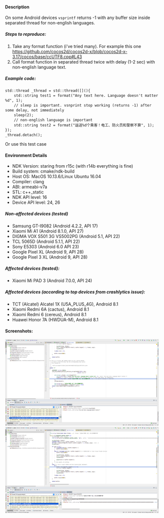 #### Description

On some Android devices `vsprintf` returns -1 with any buffer size inside separated thread for non-english languages. 

##### Steps to reproduce:
1. Take any format function (i've tried many). For example this one https://github.com/cocos2d/cocos2d-x/blob/cocos2d-x-3.17/cocos/base/ccUTF8.cpp#L43
2. Call format function in separated thread twice with delay (1-2 sec) with non-english language text. 

##### Example code: 
```
std::thread _thread = std::thread([](){
    std::string test1 = format("Any text here. Language doesn't matter %d", 1);
    // sleep is important. vsnprint stop working (returns -1) after some delay, not immediately
    sleep(2);
    // non-english language is important
    std::string test2 = format("运送%d个乘客！电工、防火员和警察不算", 1);
});
_thread.detach();
```

Or use this test case

#### Environment Details
 * NDK Version: staring from r15c (with r14b everything is fine)
 * Build system: cmake/ndk-build
 * Host OS: MacOS 10.13.6/Linux Ubuntu 16.04
 * Compiler: clang
 * ABI: armeabi-v7a
 * STL: c++_static
 * NDK API level: 16
 * Device API level: 24, 26 


##### Non-affected devices (tested)
* Samsung GT-I9082 (Android 4.2.2, API 17)
* Xiaomi Mi A1 (Android 8.1.0, API 27)
* DIGMA VOX S501 3G VS5002PG (Android 5.1, API 22)
* TCL 5065D (Android 5.1.1, API 22)
* Sony E5303 (Android 6.0 API 23)
* Google Pixel XL (Android 9, API 28)
* Google Pixel 3 XL (Android 9, API 28)

##### Affected devices (tested):
* Xiaomi Mi PAD 3 (Android 7.0.0, API 24)

##### Affected devices (according to top devices from crashlytics issue):
* TCT (Alcatel) Alcatel 1X (U5A_PLUS_4G), Android 8.1
* Xiaomi Redmi 6A (cactus), Android 8.1
* Xiaomi Redmi 6 (cereus), Android 8.1
* Huawei Honor 7A (HWDUA-M), Android 8.1

#### Screenshots:
![Inside thread](screenshot1.png)
![Inside format function](screenshot2.png)
